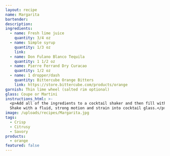 ```yaml
---
layout: recipe
name: Margarita
bartender:
description:
ingredients:
  - name: Fresh lime juice
    quantity: 3/4 oz
  - name: Simple syrup
    quantity: 1/3 oz
    link:
  - name: Don Fulano Blanco Tequila
    quantity: 1 1/2 oz
  - name: Pierre Ferrand Dry Curacao
    quantity: 1/2 oz
  - name: 1 dropper/dash
    quantity: Bittercube Orange Bitters
    link: https://store.bittercube.com/products/orange
garnish: Thin lime wheel (salted rim optional)
glass: Coupe or Martini
instructions_html: >-
  <p>Add all of the ingredients to a cocktail shaker and then fill with ice.
  Shake with a fluid, strong motion and strain into cocktail glass.</p>
image: /uploads/recipes/Margarita.jpg
tags:
  - Crisp
  - Citrusy
  - Savory
products:
  - orange
featured: false
---
```



